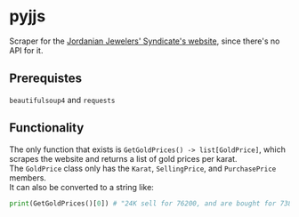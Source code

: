 # pyjjs
Scraper for the [Jordanian Jewelers' Syndicate's website](https://jjsjo.com/), since there's no API for it.

## Prerequistes
`beautifulsoup4` and `requests`

## Functionality
The only function that exists is `GetGoldPrices() -> list[GoldPrice]`, which scrapes the website and returns a list of gold prices per karat.\
The `GoldPrice` class only has the `Karat`, `SellingPrice`, and `PurchasePrice` members.\
It can also be converted to a string like:
```python
print(GetGoldPrices()[0]) # "24K sell for 76200, and are bought for 73800."
```
